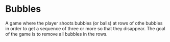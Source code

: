 Bubbles
=======

A game where the player shoots bubbles (or balls) at rows of othe bubbles in
order to get a sequence of three or more so that they disappear. The goal of
the game is to remove all bubbles in the rows.